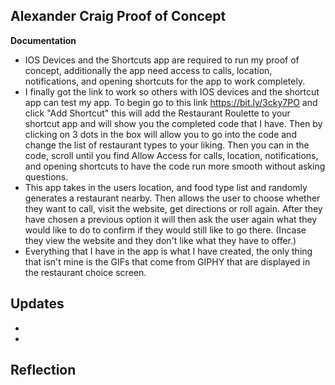 Alexander Craig
**Proof of Concept**
- 

**Documentation**
- IOS Devices and the Shortcuts app are required to run my proof of concept, additionally the app need access to calls, location, notifications, and opening shortcuts for the app to work completely.
- I finally got the link to work so others with IOS devices and the shortcut app can test my app. To begin go to this link https://bit.ly/3cky7PO and click "Add Shortcut" this will add the Restaurant Roulette to your shortcut app and will show you the completed code that I have. Then by clicking on 3 dots in the box will allow you to go into the code and change the list of restaurant types to your liking. Then you can in the code, scroll until you find Allow Access for calls, location, notifications, and opening shortcuts to have the code run more smooth without asking questions.
- This app takes in the users location, and food type list and randomly generates a restaurant nearby. Then allows the user to choose whether they want to call, visit the website, get directions or roll again. After they have chosen a previous option it will then ask the user again what they would like to do to confirm if they would still like to go there. (Incase they view the website and they don't like what they have to offer.)
- Everything that I have in the app is what I have created, the only thing that isn't mine is the GIFs that come from GIPHY that are displayed in the restaurant choice screen.

**Updates**
- 
- 
- 

**Reflection**
- 